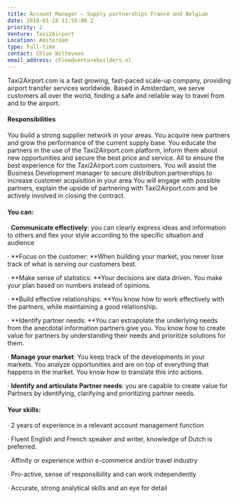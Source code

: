 ```yaml
---
title: Account Manager – Supply partnerships France and Belgium
date: 2018-01-18 11:55:00 Z
priority: 2
Venture: Taxi2Airport
Location: Amsterdam
type: Full-time
contact: Chloe Witteveen
email_address: chloe@venturebuilders.nl
---
```


Taxi2Airport.com is a fast growing, fast-paced scale-up company, providing airport transfer services worldwide. Based in Amsterdam, we serve customers all over the world, finding a safe and reliable way to travel from and to the airport.

#### Responsibilities

You build a strong supplier network in your areas. You acquire new partners and grow the performance of the current supply base. You educate the partners in the use of the Taxi2Airport.com platform, inform them about new opportunities and secure the best price and service. All to ensure the best experience for the Taxi2Airport.com customers. 
 You will assist the Business Development manager to secure distribution partnerships to increase customer acquisition in your area You will engage with possible partners, explain the upside of partnering with Taxi2Airport.com and be actively involved in closing the contract.

#### You can:

· **Communicate effectively**: you can clearly express ideas and information to others and flex your style according to the specific situation and audience

· **Focus on the customer: **When building your market, you never lose track of what is serving our customers best.

· **Make sense of statistics: **Your decisions are data driven. You make your plan based on numbers instead of opinions.

· **Build effective relationships: **You know how to work effectively with the partners, while maintaining a good relationship.

· **Identify partner needs: **You can extrapolate the underlying needs from the anecdotal information partners give you. You know how to create value for partners by understanding their needs and prioritize solutions for them.

· **Manage your market**: You keep track of the developments in your markets. You analyze opportunities and are on top of everything that happens in the market. You know how to translate this into actions.

· **Identify and articulate Partner needs**: you are capable to create value for Partners by identifying, clarifying and prioritizing partner needs.

#### Your skills:

· 2 years of experience in a relevant account management function

· Fluent English and French speaker and writer, knowledge of Dutch is preferred.

· Affinity or experience within e-commerce and/or travel industry

· Pro-active, sense of responsibility and can work independently

· Accurate, strong analytical skills and an eye for detail
